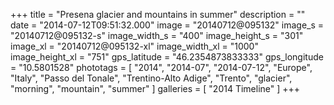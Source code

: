 +++
title = "Presena glacier and mountains in summer"
description = ""
date = "2014-07-12T09:51:32.000"
image = "20140712@095132"
image_s = "20140712@095132-s"
image_width_s = "400"
image_height_s = "301"
image_xl = "20140712@095132-xl"
image_width_xl = "1000"
image_height_xl = "751"
gps_latitude = "46.2354873833333"
gps_longitude = "10.5801528"
phototags = [ "2014", "2014-07", "2014-07-12", "Europe", "Italy", "Passo del Tonale", "Trentino-Alto Adige", "Trento", "glacier", "morning", "mountain", "summer" ]
galleries = [ "2014 Timeline" ]
+++
